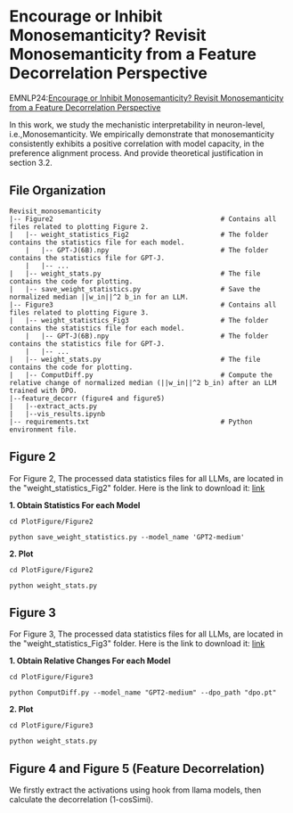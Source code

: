# Encourage or Inhibit Monosemanticity? Revisit Monosemanticity from a Feature Decorrelation Perspective
EMNLP24:[Encourage or Inhibit Monosemanticity? Revisit Monosemanticity from a Feature Decorrelation Perspective](https://arxiv.org/pdf/2406.17969)

In this work, we study the mechanistic interpretability in neuron-level, i.e.,Monosemanticity. We empirically demonstrate that monosemanticity consistently exhibits a positive correlation with model capacity, in the preference alignment process. And provide theoretical justification in section 3.2.


## File Organization
```
Revisit_monosemanticity
|-- Figure2                                          # Contains all files related to plotting Figure 2.
|   |-- weight_statistics_Fig2                       # The folder contains the statistics file for each model.            
    |   |-- GPT-J(6B).npy                            # The folder contains the statistics file for GPT-J.
    |   |-- ...
|   |-- weight_stats.py                              # The file contains the code for plotting.
|   |-- save_weight_statistics.py                    # Save the normalized median ||w_in||^2 b_in for an LLM.
|-- Figure3                                          # Contains all files related to plotting Figure 3.
|   |-- weight_statistics_Fig3                       # The folder contains the statistics file for each model.            
    |   |-- GPT-J(6B).npy                            # The folder contains the statistics file for GPT-J.
    |   |-- ...
|   |-- weight_stats.py                              # The file contains the code for plotting.
|   |-- ComputDiff.py                                # Compute the relative change of normalized median (||w_in||^2 b_in) after an LLM trained with DPO.
|--feature_decorr (figure4 and figure5)
|   |--extract_acts.py
|   |--vis_results.ipynb
|-- requirements.txt                                 # Python environment file.

```
## Figure 2

For Figure 2, The processed data statistics files for all LLMs, are located in the "weight_statistics_Fig2" folder. Here is the link to download it: [link](https://drive.google.com/file/d/1bC9IKy90gwYbIUWrvjUruqkt9-hJ5YFG/view?usp=drive_link)

**1. Obtain Statistics For each Model**

    cd PlotFigure/Figure2
    
    python save_weight_statistics.py --model_name 'GPT2-medium'
    

**2. Plot**

    cd PlotFigure/Figure2
    
    python weight_stats.py

## Figure 3 

For Figure 3, The processed data statistics files for all LLMs, are located in the "weight_statistics_Fig3" folder. Here is the link to download it: [link](https://drive.google.com/file/d/1MwxHvNvbCujgHRcnNIS-9cBJdGkNUWKw/view?usp=drive_link)

**1. Obtain Relative Changes For each Model**

    cd PlotFigure/Figure3
    
    python ComputDiff.py --model_name "GPT2-medium" --dpo_path "dpo.pt"


**2. Plot**

    cd PlotFigure/Figure3

    python weight_stats.py


## Figure 4 and Figure 5 (Feature Decorrelation)

We firstly extract the activations using hook from llama models, then calculate the decorrelation (1-cosSimi).
